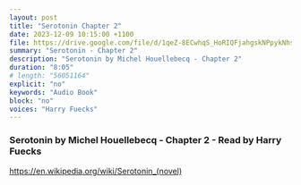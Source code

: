```yaml
---
layout: post
title: "Serotonin Chapter 2"
date: 2023-12-09 10:15:00 +1100
file: https://drive.google.com/file/d/1qeZ-8ECwhqS_HoRIQFjahgskNPpykNhs/view?usp=drive_link
summary: "Serotonin - Chapter 2"
description: "Serotonin by Michel Houellebecq - Chapter 2"
duration: "8:05" 
# length: "56051164"
explicit: "no" 
keywords: "Audio Book"
block: "no" 
voices: "Harry Fuecks"
---
```


### Serotonin by Michel Houellebecq - Chapter 2 - Read by Harry Fuecks

https://en.wikipedia.org/wiki/Serotonin_(novel)


